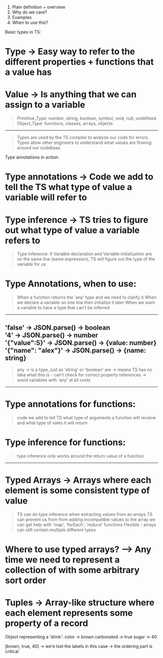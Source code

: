 1) Plain definition + overview
2) Why do we care?
3) Examples
4) When to use this?

Basic types in TS:
# Type    -> Easy way to refer to the different properties + functions that a value has
# Value     -> Is anything that we can assign to a variable

> Primitive_Type:    number, string, boolean, symbol, void, null, undefined
> Object_Type:       functions, classes, arrays, objects
---
> Types are used by the TS compiler to analyze our code for errors.
> Types allow other engineers to understand what values are flowing around our codebase.


Type annotations in action:
# Type annotations    -> Code we add to tell the TS what type of value a variable will refer to
# Type inference      -> TS tries to figure out what type of value a variable refers to

> Type Inference: if Variable declaration and Variable initialization are on the same line (same expression), TS will figure out the type of the variable for us

# Type Annotations, when to use:
> When a function returns the 'any' type and we need to clarify it
> When we declare a variable on one line then initialize it later
> When we want a variable to have a type that can't be inferred

 -----
'false'              -> JSON.parse() ->    boolean    
'4'                  -> JSON.parse() ->    number    
'{"value":5}'        -> JSON.parse() ->    {value: number}    
'{"name": "alex"}'   -> JSON.parse() ->    {name: string}    
-----
> any   -> is a type, just as 'string' or 'boolean' are
        -> means TS has no idea what this is - can't check for correct property references
        -> avoid variables with 'any' at all costs
-----
# Type annotations for functions:
> code we add to tell TS what type of arguments a function will receive and what type of vales it will return
# Type inference for functions:
> type inference only works around the return value of a function
-----

# Typed Arrays -> Arrays where each element is some consistent type of value
> TS can do type inference when extracting values from an arrays
> TS can prevent us from from adding incompatible values to the array
> we can get help with 'map', 'forEach', 'reduce' functions
> Flexible - arrays can still contain multiple different types

# Where to use typed arrays? --> Any time we need to represent a collection of with some arbitrary sort order

# Tuples -> Array-like structure where each element represents some property of a record
Object representing a 'drink':
  color       -> brown
  carbonated  -> true
  sugar       -> 40

[brown, true, 40] -> we'e lost the labels in this case
                  -> the ordering part is critical